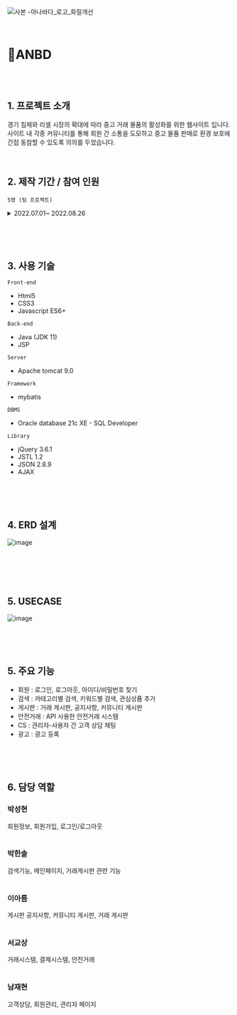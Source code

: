 ![사본 -아나바다_로고_화질개선](https://user-images.githubusercontent.com/98254235/204848043-2eebe510-65db-4153-bf08-8ad149390834.png)



<br>

# :pushpin:ANBD 
<br><br>

##   1. 프로젝트 소개
경기 침체와 리셀 시장의 확대에 따라 중고 거래 물품의 활성화를 위한 웹사이트 입니다. <br>
사이트 내 각종 커뮤니티를 통해 회원 간 소통을 도모하고 중고 물품 판매로 환경 보호에 간접 동참할 수 있도록 의의를 두었습니다.
<br><br><br>

##   2. 제작 기간 / 참여 인원
`5명 (팀 프로젝트) `
<details>
<summary>2022.07.01~ 2022.08.26</summary>
<div markdown="1">
<br>

![Untitled (2)](https://user-images.githubusercontent.com/98254235/204849901-9e72d6c0-39b0-41dc-9842-f7d4feab9c21.png)

</div>
</details>


<br><br><br>

##   3. 사용 기술
`Front-end`
- Html5
- CSS3
- Javascript ES6+

`Back-end`
- Java (JDK 11)
- JSP

`Server`
- Apache tomcat 9.0

`Framework`
- mybatis

`DBMS`
- Oracle database 21c XE - SQL Developer

`Library`
- jQuery 3.6.1
- JSTL 1.2
- JSON 2.8.9
- AJAX 





<br><br><br>


##   4. ERD 설계
![image](https://user-images.githubusercontent.com/98254235/204851991-39855c90-16f5-4e91-8905-13cc919c51f3.png)

<br><br><br><br>

##   5. USECASE
![image](https://user-images.githubusercontent.com/98254235/204852323-ec06791e-356d-48e0-b011-a0d5b8f2a9c6.png)


<br><br><br>

##   5. 주요 기능
- 회원 : 로그인, 로그아웃, 아이디/비밀번호 찾기
- 검색 : 카테고리별 검색, 키워드별 검색, 관심상품 추가
- 게시판 : 거래 게시판, 공지사항, 커뮤니티 게시판
- 안전거래 : API 사용한 안전거래 시스템
- CS : 관리자-사용자 간 고객 상담 채팅
- 광고 : 광고 등록


<br><br><br>

##    6. 담당 역할
### 박성현
회원정보, 회원가입, 로그인/로그아웃
<br><br>

### 박한솔
검색기능, 메인페이지, 거래게시판 관련 기능
<br><br>

### 이아름
게시판
공지사항, 커뮤니티 게시판, 거래 게시판
<br><br>

### 서교상
거래시스템, 결제시스템, 안전거래
<br><br>

### 남재현
고객상담, 회원관리, 관리자 페이지
<br><br>




